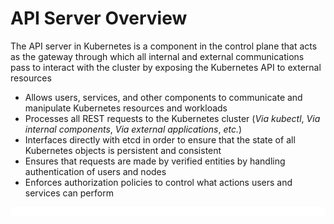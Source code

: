 # API Server Overview

The API server in Kubernetes is a component in the control plane that acts as the gateway through which all internal and external communications pass to interact with the cluster by exposing the Kubernetes API to external resources 

* Allows users, services, and other components to communicate and manipulate Kubernetes resources and workloads
* Processes all REST requests to the Kubernetes cluster (*Via kubectl*, *Via internal components*, *Via external applications*, *etc.*)
* Interfaces directly with etcd in order to ensure that the state of all Kubernetes objects is persistent and consistent
* Ensures that requests are made by verified entities by handling authentication of users and nodes
* Enforces authorization policies to control what actions users and services can perform

![](https://github.com/JonmarCorpuz/LetsLearn/blob/main/Assets/Whitespace.png)


